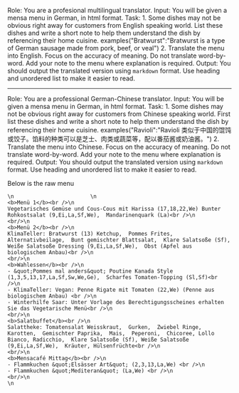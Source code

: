 Role: You are a profesional multilingual translator.
Input: You will be given a mensa menu in German, in html format.
Task: 
    1. Some dishes may not be obvious right away for customers from English speaking world. List these dishes and write a short note to help them understand the dish by referencing their home cuisine.
        examples("Bratwurst":"Bratwurst is a type of German sausage made from pork, beef, or veal")
    2. Translate the menu into English. Focus on the accuracy of meaning. Do not translate word-by-word. Add your note to the menu where explanation is required.
Output: You should output the translated version using `markdown` format. Use heading and unordered list to make it easier to read.


---
Role: You are a professional German-Chinese translator.
Input: You will be given a mensa menu in German, in html format.
Task: 
    1. Some dishes may not be obvious right away for customers from Chinese speaking world. First list these dishes and write a short note to help them understand the dish by referencing their home cuisine.
        examples("Ravioli":"Ravioli 类似于中国的馄饨或饺子。馅料的种类可以是芝士、肉类或蔬菜等，配以番茄酱或奶油酱。")
    2. Translate the menu into Chinese. Focus on the accuracy of meaning. Do not translate word-by-word. Add your note to the menu where explanation is required.
Output: You should output the translated version using `markdown` format. Use heading and unordered list to make it easier to read.

Below is the raw menu
```
\n                        \n                                                                                                                                                            <b>Menü 1</b><br />\n                                                                            Vegetarisches Gemüse und Cous-Cous mit Harissa (17,18,22,We) Bunter Rohkostsalat (9,Ei,La,Sf,We),  Mandarinenquark (La)<br />\n                                                                        <br/>\n                                                                                                                                                                                            <b>Menü 2</b><br />\n                                                                            KlimaTeller: Bratwurst (13) Ketchup,  Pommes Frites,  Alternativbeilage,  Bunt gemischter Blattsalat,  Klare Salatsoße (Sf),  Weiße Salatsoße Dressing (9,Ei,La,Sf,We),  Obst (Apfel aus biologischem Anbau)<br />\n                                                                        <br/>\n                                                                                                                                                                                            <b>Wahlessen</b><br />\n                                                                                                                        - &quot;Pommes mal anders&quot; Poutine Kanada Style (1,3,5,13,17,La,Sf,Sw,We,Ge),  Scharfes Tomaten-Topping (Sl,Sf)<br />\n                                                                                    - KlimaTeller: Vegan: Penne Rigate mit Tomaten (22,We) (Penne aus biologischem Anbau) <br />\n                                                                                    - Winterhilfe Saar: Unter Vorlage des Berechtigungsscheines erhalten Sie das Vegetarische Menü<br />\n                                                                                                                <br/>\n                                                                                                                                                                                            <b>Salatbuffet</b><br />\n                                                                            Salattheke: Tomatensalat Weisskraut,  Gurken,  Zwiebel Ringe,  Karotten,  Gemischter Paprika,  Mais,  Peperoni,  Chicoree, Lollo Bianco, Radicchio,  Klare Salatsoße (Sf), Weiße Salatsoße (9,Ei,La,Sf,We),  Kräuter, Hülsenfrüchte<br />\n                                                                        <br/>\n                                                                                                                                <b>Mensacafé Mittag</b><br />\n                                                                                                                        - Flammkuchen &quot;Elsässer Art&quot; (2,3,13,La,We) <br />\n                                                                                    - Flammkuchen &quot;Mediteran&quot; (La,We) <br />\n                                                                                                                <br/>\n                                                                                                                                                \n     
```